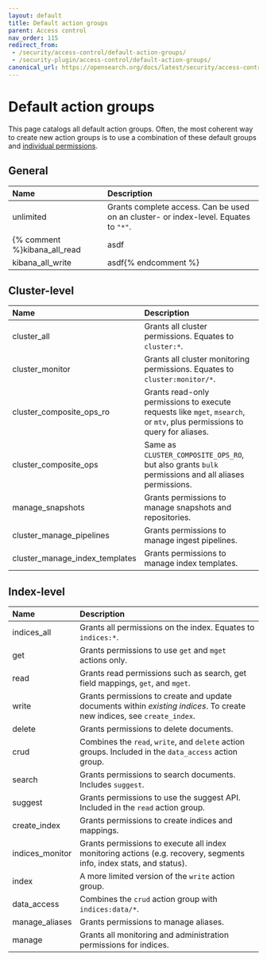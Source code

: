 ```yaml
---
layout: default
title: Default action groups
parent: Access control
nav_order: 115
redirect_from:
 - /security/access-control/default-action-groups/
 - /security-plugin/access-control/default-action-groups/
canonical_url: https://opensearch.org/docs/latest/security/access-control/default-action-groups/
---
```


# Default action groups

This page catalogs all default action groups. Often, the most coherent way to create new action groups is to use a combination of these default groups and [individual permissions]({{site.url}}{{site.baseurl}}/security/access-control/permissions/).


## General

Name | Description
:--- | :---
unlimited | Grants complete access. Can be used on an cluster- or index-level. Equates to `"*"`.
{% comment %}kibana_all_read | asdf
kibana_all_write | asdf{% endcomment %}



## Cluster-level

Name | Description
:---| :---
cluster_all | Grants all cluster permissions. Equates to `cluster:*`.
cluster_monitor | Grants all cluster monitoring permissions. Equates to `cluster:monitor/*`.
cluster_composite_ops_ro | Grants read-only permissions to execute requests like `mget`, `msearch`, or `mtv`, plus permissions to query for aliases.
cluster_composite_ops | Same as `CLUSTER_COMPOSITE_OPS_RO`, but also grants `bulk` permissions and all aliases permissions.
manage_snapshots | Grants permissions to manage snapshots and repositories.
cluster_manage_pipelines | Grants permissions to manage ingest pipelines.
cluster_manage_index_templates | Grants permissions to manage index templates.


## Index-level

Name | Description
:--- | :---
indices_all | Grants all permissions on the index. Equates to `indices:*`.
get | Grants permissions to use `get` and `mget` actions only.
read | Grants read permissions such as search, get field mappings, `get`, and `mget`.
write | Grants permissions to create and update documents within *existing indices*. To create new indices, see `create_index`.
delete | Grants permissions to delete documents.
crud | Combines the `read`, `write`, and `delete` action groups. Included in the `data_access` action group.
search | Grants permissions to search documents. Includes `suggest`.
suggest | Grants permissions to use the suggest API. Included in the `read` action group.
create_index | Grants permissions to create indices and mappings.
indices_monitor | Grants permissions to execute all index monitoring actions (e.g. recovery, segments info, index stats, and status).
index | A more limited version of the `write` action group.
data_access | Combines the `crud` action group with `indices:data/*`.
manage_aliases | Grants permissions to manage aliases.
manage | Grants all monitoring and administration permissions for indices.
